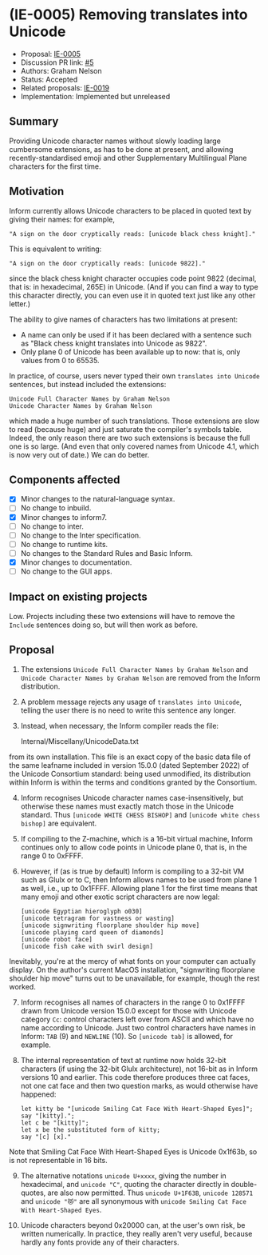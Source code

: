 # (IE-0005) Removing translates into Unicode

* Proposal: [IE-0005](0005-removing-translates-into-unicode.md)
* Discussion PR link: [#5](https://github.com/ganelson/inform-evolution/pull/5)
* Authors: Graham Nelson
* Status: Accepted
* Related proposals: [IE-0019](0019-unicode-command-parser.md)
* Implementation: Implemented but unreleased

## Summary

Providing Unicode character names without slowly loading large cumbersome
extensions, as has to be done at present, and allowing recently-standardised
emoji and other Supplementary Multilingual Plane characters for the first time.

## Motivation

Inform currently allows Unicode characters to be placed in quoted text by
giving their names: for example,

	"A sign on the door cryptically reads: [unicode black chess knight]."

This is equivalent to writing:

	"A sign on the door cryptically reads: [unicode 9822]."

since the black chess knight character occupies code point 9822 (decimal, that
is: in hexadecimal, 265E) in Unicode. (And if you can find a way to type this
character directly, you can even use it in quoted text just like any other letter.)

The ability to give names of characters has two limitations at present:

* A name can only be used if it has been declared with a sentence such as
"Black chess knight translates into Unicode as 9822".
* Only plane 0 of Unicode has been available up to now: that is, only values
from 0 to 65535.

In practice, of course, users never typed their own `translates into Unicode`
sentences, but instead included the extensions:

	Unicode Full Character Names by Graham Nelson
	Unicode Character Names by Graham Nelson

which made a huge number of such translations. Those extensions are slow to read
(because huge) and just saturate the compiler's symbols table. Indeed, the only
reason there are two such extensions is because the full one is so large. (And
even that only covered names from Unicode 4.1, which is now very out of date.)
We can do better.

## Components affected

- [x] Minor changes to the natural-language syntax.
- [ ] No change to inbuild.
- [x] Minor changes to inform7.
- [ ] No change to inter.
- [ ] No change to the Inter specification.
- [ ] No change to runtime kits.
- [ ] No changes to the Standard Rules and Basic Inform.
- [x] Minor changes to documentation.
- [ ] No change to the GUI apps.

## Impact on existing projects

Low. Projects including these two extensions will have to remove the `Include`
sentences doing so, but will then work as before.

## Proposal

1. The extensions `Unicode Full Character Names by Graham Nelson` and
`Unicode Character Names by Graham Nelson` are removed from the Inform
distribution.

2. A problem message rejects any usage of `translates into Unicode`, telling
the user there is no need to write this sentence any longer.

3. Instead, when necessary, the Inform compiler reads the file:

	Internal/Miscellany/UnicodeData.txt

from its own installation. This file is an exact copy of the basic data file of
the same leafname included in version 15.0.0 (dated September 2022) of the Unicode
Consortium standard: being used unmodified, its distribution within Inform is
within the terms and conditions granted by the Consortium.

4. Inform recognises Unicode character names case-insensitively, but otherwise
these names must exactly match those in the Unicode standard. Thus `[unicode WHITE CHESS BISHOP]`
and `[unicode white chess bishop]` are equivalent.

5. If compiling to the Z-machine, which is a 16-bit virtual machine, Inform
continues only to allow code points in Unicode plane 0, that is, in the range
0 to 0xFFFF.

6. However, if (as is true by default) Inform is compiling to a 32-bit VM such
as Glulx or to C, then Inform allows names to be used from plane 1 as well,
i.e., up to 0x1FFFF. Allowing plane 1 for the first time means that many emoji
and other exotic script characters are now legal:
	```
	[unicode Egyptian hieroglyph o030]
	[unicode tetragram for vastness or wasting]
	[unicode signwriting floorplane shoulder hip move]
	[unicode playing card queen of diamonds]
	[unicode robot face]
	[unicode fish cake with swirl design]
	```
Inevitably, you're at the mercy of what fonts on your computer can actually
display. On the author's current MacOS installation, "signwriting floorplane
shoulder hip move" turns out to be unavailable, for example, though the rest worked.

7. Inform recognises all names of characters in the range 0 to 0x1FFFF drawn
from Unicode version 15.0.0 except for those with Unicode category `Cc`: control
characters left over from ASCII and which have no name according to Unicode.
Just two control characters have names in Inform:  `TAB` (9) and `NEWLINE` (10).
So `[unicode tab]` is allowed, for example.

8. The internal representation of text at runtime now holds 32-bit characters
(if using the 32-bit Glulx architecture), not 16-bit as in Inform versions 10
and earlier. This code therefore produces three cat faces, not one cat face
and then two question marks, as would otherwise have happened:
	```
	let kitty be "[unicode Smiling Cat Face With Heart-Shaped Eyes]";
	say "[kitty].";
	let c be "[kitty]";
	let x be the substituted form of kitty;
	say "[c] [x]."
	```
Note that Smiling Cat Face With Heart-Shaped Eyes is Unicode 0x1f63b, so is
not representable in 16 bits.

9. The alternative notations `unicode U+xxxx`, giving the number in hexadecimal,
and `unicode "C"`, quoting the character directly in double-quotes, are also
now permitted. Thus `unicode U+1F63B`, `unicode 128571` and `unicode "😻"` are
all synonymous with `unicode Smiling Cat Face With Heart-Shaped Eyes`.

10. Unicode characters beyond 0x20000 can, at the user's own risk, be written
numerically. In practice, they really aren't very useful, because hardly
any fonts provide any of their characters.

